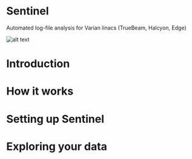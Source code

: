 # Sentinel
Automated log-file analysis for Varian linacs (TrueBeam, Halcyon, Edge)


![alt text](https://github.com/IsoAnalytica/Setinel-Public/blob/main/MainScreen.jpg?raw=true)

# Introduction

# How it works

# Setting up Sentinel

# Exploring your data
